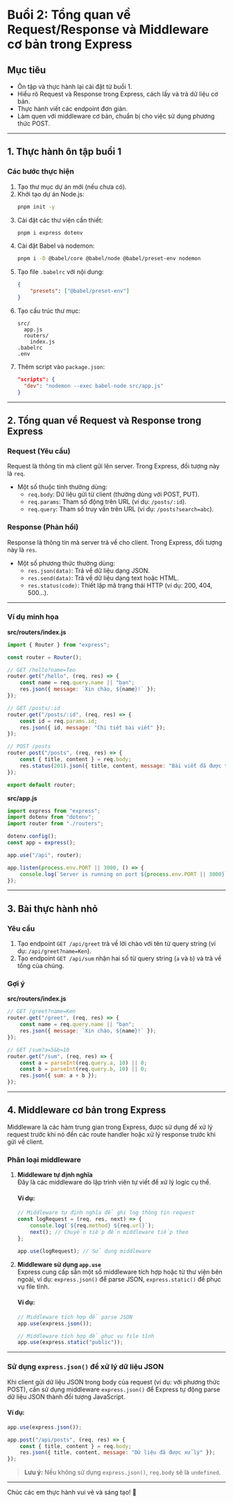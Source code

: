 # Buổi 2: Tổng quan về Request/Response và Middleware cơ bản trong Express

## Mục tiêu

-   Ôn tập và thực hành lại cài đặt từ buổi 1.
-   Hiểu rõ Request và Response trong Express, cách lấy và trả dữ liệu cơ bản.
-   Thực hành viết các endpoint đơn giản.
-   Làm quen với middleware cơ bản, chuẩn bị cho việc sử dụng phương thức POST.

---

## 1. Thực hành ôn tập buổi 1

### Các bước thực hiện

1. Tạo thư mục dự án mới (nếu chưa có).
2. Khởi tạo dự án Node.js:
    ```bash
    pnpm init -y
    ```
3. Cài đặt các thư viện cần thiết:
    ```bash
    pnpm i express dotenv
    ```
4. Cài đặt Babel và nodemon:
    ```bash
    pnpm i -D @babel/core @babel/node @babel/preset-env nodemon
    ```
5. Tạo file `.babelrc` với nội dung:
    ```json
    {
        "presets": ["@babel/preset-env"]
    }
    ```
6. Tạo cấu trúc thư mục:
    ```
    src/
      app.js
      routers/
        index.js
    .babelrc
    .env
    ```
7. Thêm script vào `package.json`:
    ```json
    "scripts": {
      "dev": "nodemon --exec babel-node src/app.js"
    }
    ```

---

## 2. Tổng quan về Request và Response trong Express

### Request (Yêu cầu)

Request là thông tin mà client gửi lên server. Trong Express, đối tượng này là `req`.

-   Một số thuộc tính thường dùng:
    -   `req.body`: Dữ liệu gửi từ client (thường dùng với POST, PUT).
    -   `req.params`: Tham số động trên URL (ví dụ: `/posts/:id`).
    -   `req.query`: Tham số truy vấn trên URL (ví dụ: `/posts?search=abc`).

### Response (Phản hồi)

Response là thông tin mà server trả về cho client. Trong Express, đối tượng này là `res`.

-   Một số phương thức thường dùng:
    -   `res.json(data)`: Trả về dữ liệu dạng JSON.
    -   `res.send(data)`: Trả về dữ liệu dạng text hoặc HTML.
    -   `res.status(code)`: Thiết lập mã trạng thái HTTP (ví dụ: 200, 404, 500...).

---

### Ví dụ minh họa

**src/routers/index.js**

```js
import { Router } from "express";

const router = Router();

// GET /hello?name=Teo
router.get("/hello", (req, res) => {
    const name = req.query.name || "bạn";
    res.json({ message: `Xin chào, ${name}!` });
});

// GET /posts/:id
router.get("/posts/:id", (req, res) => {
    const id = req.params.id;
    res.json({ id, message: "Chi tiết bài viết" });
});

// POST /posts
router.post("/posts", (req, res) => {
    const { title, content } = req.body;
    res.status(201).json({ title, content, message: "Bài viết đã được tạo" });
});

export default router;
```

**src/app.js**

```js
import express from "express";
import dotenv from "dotenv";
import router from "./routers";

dotenv.config();
const app = express();

app.use("/api", router);

app.listen(process.env.PORT || 3000, () => {
    console.log(`Server is running on port ${process.env.PORT || 3000}`);
});
```

---

## 3. Bài thực hành nhỏ

### Yêu cầu

1. Tạo endpoint `GET /api/greet` trả về lời chào với tên từ query string (ví dụ: `/api/greet?name=Ken`).
2. Tạo endpoint `GET /api/sum` nhận hai số từ query string (`a` và `b`) và trả về tổng của chúng.

### Gợi ý

**src/routers/index.js**

```js
// GET /greet?name=Ken
router.get("/greet", (req, res) => {
    const name = req.query.name || "bạn";
    res.json({ message: `Xin chào, ${name}!` });
});

// GET /sum?a=5&b=10
router.get("/sum", (req, res) => {
    const a = parseInt(req.query.a, 10) || 0;
    const b = parseInt(req.query.b, 10) || 0;
    res.json({ sum: a + b });
});
```

---

## 4. Middleware cơ bản trong Express

Middleware là các hàm trung gian trong Express, được sử dụng để xử lý request trước khi nó đến các route handler hoặc xử lý response trước khi gửi về client.

### Phân loại middleware

1. **Middleware tự định nghĩa**  
   Đây là các middleware do lập trình viên tự viết để xử lý logic cụ thể.

    #### Ví dụ:

    ```js
    // Middleware tự định nghĩa để ghi log thông tin request
    const logRequest = (req, res, next) => {
        console.log(`${req.method} ${req.url}`);
        next(); // Chuyển tiếp đến middleware tiếp theo
    };

    app.use(logRequest); // Sử dụng middleware
    ```

2. **Middleware sử dụng `app.use`**  
   Express cung cấp sẵn một số middleware tích hợp hoặc từ thư viện bên ngoài, ví dụ: `express.json()` để parse JSON, `express.static()` để phục vụ file tĩnh.

    #### Ví dụ:

    ```js
    // Middleware tích hợp để parse JSON
    app.use(express.json());

    // Middleware tích hợp để phục vụ file tĩnh
    app.use(express.static("public"));
    ```

---

### Sử dụng `express.json()` để xử lý dữ liệu JSON

Khi client gửi dữ liệu JSON trong body của request (ví dụ: với phương thức POST), cần sử dụng middleware `express.json()` để Express tự động parse dữ liệu JSON thành đối tượng JavaScript.

#### Ví dụ:

```js
app.use(express.json());

app.post("/api/posts", (req, res) => {
    const { title, content } = req.body;
    res.json({ title, content, message: "Dữ liệu đã được xử lý" });
});
```

> **Lưu ý:** Nếu không sử dụng `express.json()`, `req.body` sẽ là `undefined`.

---

Chúc các em thực hành vui vẻ và sáng tạo! 🚀
